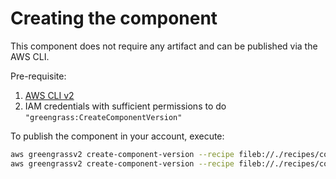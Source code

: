 # Creating the component

This component does not require any artifact and can be published via the AWS CLI.

Pre-requisite:
1. [AWS CLI v2](https://docs.aws.amazon.com/cli/latest/userguide/getting-started-install.html)
1. IAM credentials with sufficient permissions to do `"greengrass:CreateComponentVersion"`

To publish the component in your account, execute:

```bash
aws greengrassv2 create-component-version --recipe fileb://./recipes/community.greengrass.libffi.yaml
aws greengrassv2 create-component-version --recipe fileb://./recipes/community.greengrass.jupyterlab.yaml
```